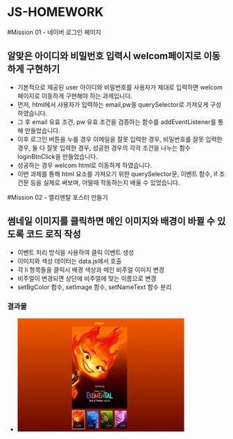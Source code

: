 # JS-HOMEWORK

#Mission 01 - 네이버 로그인 페이지

## 알맞은 아이디와 비밀번호 입력시 welcom페이지로 이동하게 구현하기

- 기본적으로 제공된 user 아이디와 비밀번호를 사용자가 제대로 입력하면 welcom페이지로 이동하게 구현해야 하는 과제입니다.
- 먼저, html에서 사용자가 입력하는 email,pw을 querySelector로 가져오게 구성하였습니다.
- 그 후 email 유효 조건, pw 유효 조건을 검증하는 함수를 addEventListener를 통해 만들었습니다.
- 이후 로그인 버튼을 누를 경우 이메일을 잘못 입력한 경우, 비밀번호를 잘못 입력한 경우, 둘 다 잘못 입력한 경우, 성공한 경우의 각각 조건을 나누는 함수 loginBtnClick을 만들었습니다.
- 성공하는 경우 welcom html로 이동하게 하였습니다.
- 이번 과제를 통해 html 요소를 가져오기 위한 querySelector문, 이벤트 함수, if 조건문 등을 실제로 써보며, 어떨때 작동하는지 배울 수 있었습니다.

#Mission 02 - 엘리멘탈 포스터 만들기

## 썸네일 이미지를 클릭하면 메인 이미지와 배경이 바뀔 수 있도록 코드 로직 작성

- 이벤트 처리 방식을 사용하여 클릭 이벤트 생성
- 이미지와 색상 데이터는 data.js에서 호출
- 각 li 항목들을 클릭시 배경 색상과 메인 비주얼 이미지 변경
- 비주얼이 변경되면 상단에 비주얼에 맞는 이름으로 변경
- setBgColor 함수, setImage 함수, setNameText 함수 분리

### 결과물

- <img width="80%" src="/mission02/poster/result.gif"/>
